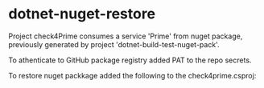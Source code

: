 # dotnet-nuget-restore
Project check4Prime consumes a service 'Prime' from nuget package, previously generated by project 'dotnet-build-test-nuget-pack'.

To athenticate to GitHub package registry added PAT to the repo secrets.

To restore nuget packkage added the following to the check4prime.csproj:

  <ItemGroup>
    <PackageReference Include="PrimeService" Version="0.1.0" />
  </ItemGroup>
  
  
